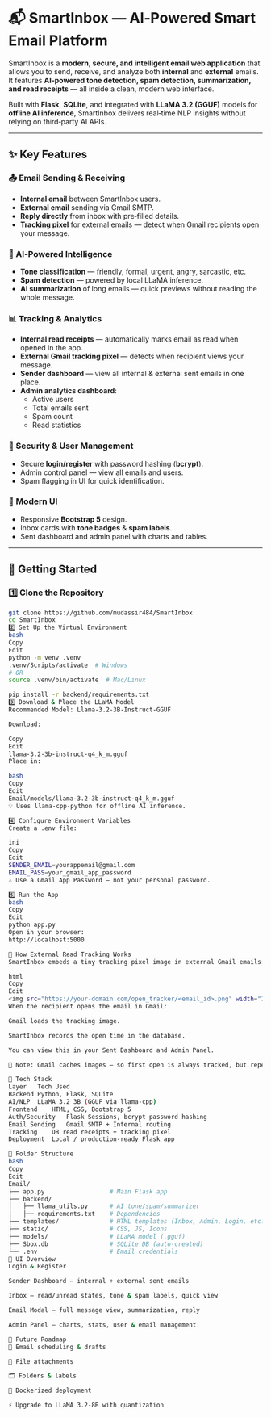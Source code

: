 # 📬 SmartInbox — AI‑Powered Smart Email Platform

SmartInbox is a **modern, secure, and intelligent email web application** that allows you to send, receive, and analyze both **internal** and **external** emails.  
It features **AI‑powered tone detection, spam detection, summarization, and read receipts** — all inside a clean, modern web interface.

Built with **Flask**, **SQLite**, and integrated with **LLaMA 3.2 (GGUF)** models for **offline AI inference**, SmartInbox delivers real‑time NLP insights without relying on third‑party AI APIs.

---

## ✨ Key Features

### 📤 Email Sending & Receiving
- **Internal email** between SmartInbox users.
- **External email** sending via Gmail SMTP.
- **Reply directly** from inbox with pre‑filled details.
- **Tracking pixel** for external emails — detect when Gmail recipients open your message.

### 🧠 AI‑Powered Intelligence
- **Tone classification** — friendly, formal, urgent, angry, sarcastic, etc.
- **Spam detection** — powered by local LLaMA inference.
- **AI summarization** of long emails — quick previews without reading the whole message.

### 📊 Tracking & Analytics
- **Internal read receipts** — automatically marks email as read when opened in the app.
- **External Gmail tracking pixel** — detects when recipient views your message.
- **Sender dashboard** — view all internal & external sent emails in one place.
- **Admin analytics dashboard**:
  - Active users
  - Total emails sent
  - Spam count
  - Read statistics

### 🔐 Security & User Management
- Secure **login/register** with password hashing (**bcrypt**).
- Admin control panel — view all emails and users.
- Spam flagging in UI for quick identification.

### 🎨 Modern UI
- Responsive **Bootstrap 5** design.
- Inbox cards with **tone badges** & **spam labels**.
- Sent dashboard and admin panel with charts and tables.

---

## 🚀 Getting Started

### 1️⃣ Clone the Repository
```bash
git clone https://github.com/mudassir484/SmartInbox
cd SmartInbox
2️⃣ Set Up the Virtual Environment
bash
Copy
Edit
python -m venv .venv
.venv/Scripts/activate  # Windows
# OR
source .venv/bin/activate  # Mac/Linux

pip install -r backend/requirements.txt
3️⃣ Download & Place the LLaMA Model
Recommended Model: Llama-3.2-3B-Instruct-GGUF

Download:

Copy
Edit
llama-3.2-3b-instruct-q4_k_m.gguf
Place in:

bash
Copy
Edit
Email/models/llama-3.2-3b-instruct-q4_k_m.gguf
💡 Uses llama-cpp-python for offline AI inference.

4️⃣ Configure Environment Variables
Create a .env file:

ini
Copy
Edit
SENDER_EMAIL=yourappemail@gmail.com
EMAIL_PASS=your_gmail_app_password
⚠️ Use a Gmail App Password — not your personal password.

5️⃣ Run the App
bash
Copy
Edit
python app.py
Open in your browser:
http://localhost:5000

📡 How External Read Tracking Works
SmartInbox embeds a tiny tracking pixel image in external Gmail emails:

html
Copy
Edit
<img src="https://your-domain.com/open_tracker/<email_id>.png" width="1" height="1" />
When the recipient opens the email in Gmail:

Gmail loads the tracking image.

SmartInbox records the open time in the database.

You can view this in your Sent Dashboard and Admin Panel.

📌 Note: Gmail caches images — so first open is always tracked, but repeated opens may not trigger new logs.

🧪 Tech Stack
Layer	Tech Used
Backend	Python, Flask, SQLite
AI/NLP	LLaMA 3.2 3B (GGUF via llama-cpp)
Frontend	HTML, CSS, Bootstrap 5
Auth/Security	Flask Sessions, bcrypt password hashing
Email Sending	Gmail SMTP + Internal routing
Tracking	DB read receipts + tracking pixel
Deployment	Local / production‑ready Flask app

📂 Folder Structure
bash
Copy
Edit
Email/
├── app.py                  # Main Flask app
├── backend/
│   ├── llama_utils.py      # AI tone/spam/summarizer
│   ├── requirements.txt    # Dependencies
├── templates/              # HTML templates (Inbox, Admin, Login, etc.)
├── static/                 # CSS, JS, Icons
├── models/                 # LLaMA model (.gguf)
├── Sbox.db                 # SQLite DB (auto-created)
└── .env                    # Email credentials
📸 UI Overview
Login & Register

Sender Dashboard — internal + external sent emails

Inbox — read/unread states, tone & spam labels, quick view

Email Modal — full message view, summarization, reply

Admin Panel — charts, stats, user & email management

🔮 Future Roadmap
📅 Email scheduling & drafts

📎 File attachments

🗂 Folders & labels

🐳 Dockerized deployment

⚡ Upgrade to LLaMA 3.2‑8B with quantization
